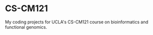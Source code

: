 # CS-CM121
My coding projects for UCLA's CS-CM121 course on bioinformatics and functional genomics.
